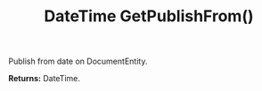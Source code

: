 ﻿---
uid: crmscript_ref_NSDocumentEntity_GetPublishFrom
title: DateTime GetPublishFrom()
intellisense: NSDocumentEntity.GetPublishFrom
keywords: NSDocumentEntity, GetPublishFrom
so.topic: reference
---

Publish from date on DocumentEntity.

**Returns:** DateTime.

